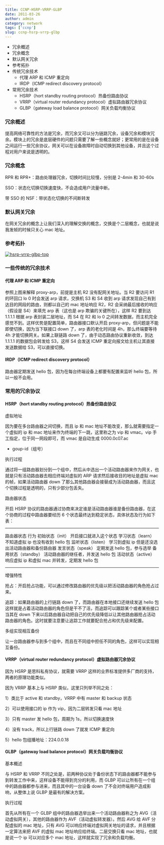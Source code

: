 ```yaml
---
title: CCNP-HSRP-VRRP-GLBP
date: 2011-03-26
author: admin
category: network
tags: ['ccnp']
slug: ccnp-hsrp-vrrp-glbp
---
```


- 冗余概述
- 冗余概念
- 默认网关冗余
- 参考拓扑
- 传统冗余技术
  - 代理 ARP 和 ICMP 重定向
  - IRDP（ICMP redirect discovery protocol）
- 常用冗余技术
  - HSRP（hort standby routing protocol）热备份路由协议
  - VRRP（virtual router redundancy protocol）虚拟路由器冗余协议
  - GLBP（gateway load balance protocol）网关负载均衡协议

### 冗余概述

提高网络可靠性的方法是冗余，而冗余又可以分为链路冗余，设备冗余和模块冗余。模块上的冗余是底层硬件的问题只需要了解一些概念就好；更常用的是在设备之间运行一些冗余协议，网关可以在设备故障时自动切换到其他设备，并且这个过程对用户来说是透明的。

### 冗余概念

RPR 和 RPR+：路由处理器冗余，切换时间比较慢，分别是 2-4min 和 30-60s

SSO：状态化切换切换速度快，不会造成用户流量中断。

带 SSO 的 NSF：带状态化切换的不间断转发

### 默认网关冗余

在网关冗余的概念上让我们深入的理解交换的概念，交换是个二层概念，也就是说我发帧的时候只关心 mac 地址。

### 参考拓扑

[![hsrp-vrrp-glbp-top](/wp-content/uploads/2011/03/hsrp-vrrp-glbp-top.jpg 'hsrp-vrrp-glbp-top')](/wp-content/uploads/2011/03/hsrp-vrrp-glbp-top.jpg)

### 一些传统的冗余技术

#### 代理 ARP 和 ICMP 重定向

参照上图来解释 proxy-arp，前提是主机 R2 没有配网关地址。当 R2 要访问 R1 的环回口 lo
0 时会发送 arp 请求，交换机 S3 和 S4 收到 arp 请求发现自己有到达目的网段的路由，则都以自己的 mac 地址响应 R2，R2 会采纳最后接收的响应（假设是 S4）来填充 arp 表（这也是 arp 欺骗的关键所在），这样 R2 要到达 1.1.1.1 根据 arp 表封装二层地址，而 S4 在 R2 和 lo
0
之间转发数据，而主机完全感觉不到。这样优势是配置简单，路由器接口默认开启 proxy-arp，但问题是不能即使切换，因为当下联接口 down 了，arp 表的老化时间是 4h，那么终端要等待 4h 才能切换网关。如果上联链路 down 了，由于动态路由协议重新收敛，到达 1.1.1.1 的数据包会转发给 S3，这样 S4 会发送 ICMP 重定向报文给主机让其直接发送数据给 S3，可以直接切换。

#### IRDP（ICMP redirect discovery protocol）

路由器定期发送 hello 包，因为在每台终端设备上都要有配置来监听 hello 包，所以一般不会用。

### 常用的冗余协议

#### HSRP（hort standby routing protocol）热备份路由协议

虚拟地址

因为要在多台路由器之间切换，而且 ip 和 mac 地址不能改变，那么就需要指定一个虚拟的 ip 和 mac 地址来作为终端的下一跳，这里称之为 vip 和 vmac。vip 手工指定，位于同一网段即可，而 vmac 是自动生成 0000.0c07.ac

- goup-id（组号）

执行过程

通过将一组路由器划分到一个组中，然后从中选出一个活动路由器来作为网关，也就是只有活动路由器去相应终端对虚拟的 ARP 请求然后接收目的地址是虚拟 mac 的帧，如果活动路由器 down 了那么其他路由器会接替成为活动路由器，而且这个切换过程是透明的，只有少部分包丢失。

路由器状态

开启 HSRP 协议的路由器通过协商来决定谁是活动路由器谁是备份路由器，在这个协商的过程中路由器要经历 6 个状态最终达到稳定状态，具体状态及行为如下表：

---

路由器状态 行为
初始状态（init） 开启接口就进入这个状态
学习状态（learn） 不知道虚拟 ip 也没有收到 hello 包
监听状态（listen） 学习到虚拟 ip 但是还没选出活动路由器和备份路由器
发言状态（speak） 定期发送 hello 包，参与选举
备用状态（standby） 活动路由器的继任者，并发送 hello 包
活动状态（active） 响应虚拟 ip 和虚拟 mac 并转发，定期发 hello 包

---

增强特性

抢占：开启抢占功能，可以通过修改路由器的优先级以把活动路由器的角色抢占过来。

追踪：如果路由器的上行链路 down 了，而路由器在本地接口还继续发送 hello 包这样就是占着活动路由器的角色但是干不了活，而追踪可以跟踪某个或者某些接口当其在 down 下来以后路由器自动把自己的优先级降低以让其他路由器抢占活动路由器的角色。这时就要注意要让追踪工作就要配合抢占和优先级来配置。

多组实现相互备份

让一台路由器参与到多个组中，而且在不同组中担任不同的角色，这样可以实现相互备份。

#### VRRP（virtual router redundancy protocol）虚拟路由器冗余协议

因为 HSRP 是思科私有协议，就需要 VRRP 这样的业界标准提供多厂商的支持，两者的原理功能类似。

因为 VRRP 基本上与 HSRP 类似，这里只列举不同之处：

1）类比于 active 和 standby，VRRP 中有 master 和 backup 状态

2）可以使用接口的 ip 作为 vip，因为二层转发只看 mac 地址

3）只有 master 发 hello 包，周期为 1s，所以切换速度快

4）没有 track，所以上行链路 down 了就发 ICMP 重定向

5）hello 包组播地址：224.0.0.18

#### GLBP（gateway load balance protocol）网关负载均衡协议

基本概述

与 HSRP 和 VRRP 不同之处是，前两种协议处于备份状态下的路由器都不能参与到转发工作中来，这样设备不能得到充分的利用，而 GLBP 可以让所有在一个组中的路由器都参与进来，而且其中的一台设备 down 了不会对终端用户造成影响，从整体上说 GLBP 是最有的解决方案。

执行过程

首先从所有在一个 GLBP 组中的路由器选举出来一个活动路由器称之为 AVG（活动虚拟网关），其他的路由器作为 AVF（活动虚拟转发器）。然后 AVG 给 AVF 分配虚拟的 mac 地址，只有 AVG 可以响应终端对虚拟网关地址的请求，并且根据一定算法来把 AVF 的虚拟 mac 地址响应给终端。二层交换只看 mac 地址，也就是说一个 ip 可以对应多个 mac 地址，这样就实现了冗余和负载均衡。

